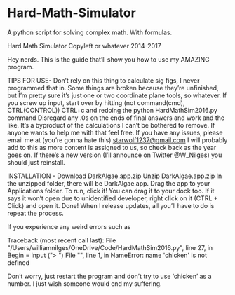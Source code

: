 # Hard-Math-Simulator
A python script for solving complex math. With formulas.

Hard Math Simulator
Copyleft or whatever 2014-2017

Hey nerds. This is the guide that’ll show you how to use my AMAZING program.

TIPS FOR USE- 
Don’t rely on this thing to calculate sig figs, I never programmed that in.
Some things are broken because they’re unfinished, but I’m pretty sure it’s just one or two coordinate plane tools, so whatever.
If you screw up input, start over by hitting (not command(cmd), CTRL(CONTROL)) CTRL+c and redoing the
	python HardMathSim2016.py
command
Disregard any .0s on the ends of final answers and work and the like. It’s a byproduct of the calculations I can’t be bothered to remove. If anyone wants to help me with that feel free.
If you have any issues, please email me at (you’re gonna hate this) starwolf1237@gmail.com
I will probably add to this as more content is assigned to us, so check back as the year goes on. If there’s a new version (I’ll announce on Twitter @W_Nilges) you should just reinstall.

INSTALLATION - 
Download DarkAlgae.app.zip
Unzip DarkAlgae.app.zip
In the unzipped folder, there will be DarkAlgae.app.
Drag the app to your Applications folder.
To run, click it! You can drag it to your dock too. If it says it won’t open due to unidentified developer, right click on it (CTRL + Click) and open it.
Done! When I release updates, all you’ll have to do is repeat the process.

If you experience any weird errors such as

Traceback (most recent call last):
  File "/Users/williamnilges/OneDrive/Code/HardMathSim2016.py", line 27, in <module>
    Begin = input ("> ")
  File "<string>", line 1, in <module>
NameError: name 'chicken' is not defined

Don’t worry, just restart the program and don’t try to use ‘chicken’ as a number.
I just wish someone would end my suffering.
